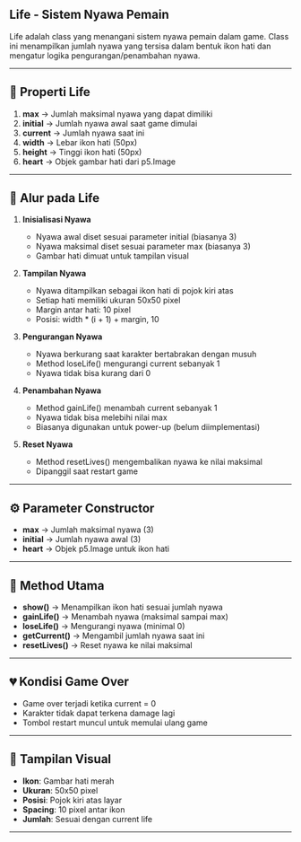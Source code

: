 ## **Life - Sistem Nyawa Pemain**  

Life adalah class yang menangani sistem nyawa pemain dalam game. Class ini menampilkan jumlah nyawa yang tersisa dalam bentuk ikon hati dan mengatur logika pengurangan/penambahan nyawa.

---

## **📌 Properti Life**  

1. **max** → Jumlah maksimal nyawa yang dapat dimiliki
2. **initial** → Jumlah nyawa awal saat game dimulai
3. **current** → Jumlah nyawa saat ini
4. **width** → Lebar ikon hati (50px)
5. **height** → Tinggi ikon hati (50px)
6. **heart** → Objek gambar hati dari p5.Image

---

## **🔀 Alur pada Life**  

1. **Inisialisasi Nyawa**  
   - Nyawa awal diset sesuai parameter initial (biasanya 3)
   - Nyawa maksimal diset sesuai parameter max (biasanya 3)
   - Gambar hati dimuat untuk tampilan visual

2. **Tampilan Nyawa**  
   - Nyawa ditampilkan sebagai ikon hati di pojok kiri atas
   - Setiap hati memiliki ukuran 50x50 pixel
   - Margin antar hati: 10 pixel
   - Posisi: width * (i + 1) + margin, 10

3. **Pengurangan Nyawa**  
   - Nyawa berkurang saat karakter bertabrakan dengan musuh
   - Method loseLife() mengurangi current sebanyak 1
   - Nyawa tidak bisa kurang dari 0

4. **Penambahan Nyawa**  
   - Method gainLife() menambah current sebanyak 1
   - Nyawa tidak bisa melebihi nilai max
   - Biasanya digunakan untuk power-up (belum diimplementasi)

5. **Reset Nyawa**  
   - Method resetLives() mengembalikan nyawa ke nilai maksimal
   - Dipanggil saat restart game

---

## **⚙️ Parameter Constructor**  

- **max** → Jumlah maksimal nyawa (3)
- **initial** → Jumlah nyawa awal (3)
- **heart** → Objek p5.Image untuk ikon hati

---

## **🔄️ Method Utama**  

- **show()** → Menampilkan ikon hati sesuai jumlah nyawa
- **gainLife()** → Menambah nyawa (maksimal sampai max)
- **loseLife()** → Mengurangi nyawa (minimal 0)
- **getCurrent()** → Mengambil jumlah nyawa saat ini
- **resetLives()** → Reset nyawa ke nilai maksimal

---

## **💔 Kondisi Game Over**  

- Game over terjadi ketika current = 0
- Karakter tidak dapat terkena damage lagi
- Tombol restart muncul untuk memulai ulang game

---

## **🎨 Tampilan Visual**  

- **Ikon**: Gambar hati merah
- **Ukuran**: 50x50 pixel
- **Posisi**: Pojok kiri atas layar
- **Spacing**: 10 pixel antar ikon
- **Jumlah**: Sesuai dengan current life

---
